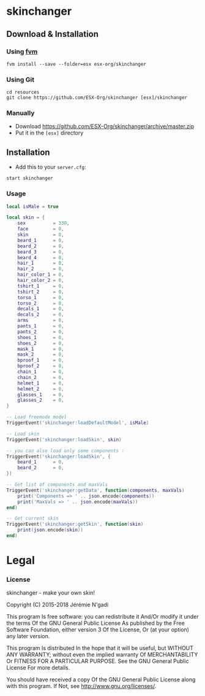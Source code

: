 # skinchanger

## Download & Installation

### Using [fvm](https://github.com/qlaffont/fvm-installer)
```
fvm install --save --folder=esx esx-org/skinchanger
```

### Using Git
```
cd resources
git clone https://github.com/ESX-Org/skinchanger [esx]/skinchanger
```

### Manually
- Download https://github.com/ESX-Org/skinchanger/archive/master.zip
- Put it in the `[esx]` directory

## Installation
- Add this to your `server.cfg`:

```
start skinchanger
```

### Usage

```lua
local isMale = true

local skin = {
	sex          = 330,
	face         = 0,
	skin         = 0,
	beard_1      = 0,
	beard_2      = 0,
	beard_3      = 0,
	beard_4      = 0,
	hair_1       = 0,
	hair_2       = 0,
	hair_color_1 = 0,
	hair_color_2 = 0,
	tshirt_1     = 0,
	tshirt_2     = 0,
	torso_1      = 0,
	torso_2      = 0,
	decals_1     = 0,
	decals_2     = 0,
	arms         = 0,
	pants_1      = 0,
	pants_2      = 0,
	shoes_1      = 0,
	shoes_2      = 0,
	mask_1       = 0,
	mask_2       = 0,
	bproof_1     = 0,
	bproof_2     = 0,
	chain_1      = 0,
	chain_2      = 0,
	helmet_1     = 0,
	helmet_2     = 0,
	glasses_1    = 0,
	glasses_2    = 0,
}

-- Load freemode model
TriggerEvent('skinchanger:loadDefaultModel', isMale)

-- Load skin
TriggerEvent('skinchanger:loadSkin', skin)

-- you can also load only some components :
TriggerEvent('skinchanger:loadSkin', {
	beard_1      = 0,
	beard_2      = 0,
})

-- Get list of components and maxVals
TriggerEvent('skinchanger:getData', function(components, maxVals)
	print('Components => ' .. json.encode(components))
	print('MaxVals => ' .. json.encode(maxVals))
end)

-- Get current skin
TriggerEvent('skinchanger:getSkin', function(skin)
	print(json.encode(skin))
end)
```

# Legal
### License
skinchanger - make your own skin!

Copyright (C) 2015-2018 Jérémie N'gadi

This program Is free software: you can redistribute it And/Or modify it under the terms Of the GNU General Public License As published by the Free Software Foundation, either version 3 Of the License, Or (at your option) any later version.

This program Is distributed In the hope that it will be useful, but WITHOUT ANY WARRANTY; without even the implied warranty Of MERCHANTABILITY Or FITNESS FOR A PARTICULAR PURPOSE. See the GNU General Public License For more details.

You should have received a copy Of the GNU General Public License along with this program. If Not, see http://www.gnu.org/licenses/.
